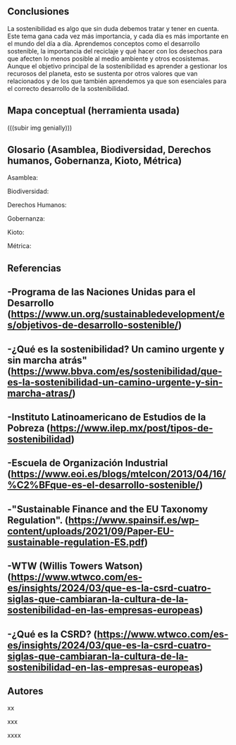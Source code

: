 ## Conclusiones

La sostenibilidad es algo que sin duda debemos tratar y tener en cuenta. Este tema gana cada vez más importancia, y cada día es más importante en el mundo del día a día.
Aprendemos conceptos como el desarrollo sostenible, la importancia del reciclaje y qué hacer con los desechos para que afecten lo menos posible al medio ambiente y otros ecosistemas.
Aunque el objetivo principal de la sostenibilidad es aprender a gestionar los recurosos del planeta, esto se sustenta por otros valores que van relacionados y de los que también aprendemos ya que son esenciales para el correcto desarrollo de la sostenibilidad. 



## Mapa conceptual (herramienta usada)

(((subir img genially)))


## Glosario (Asamblea, Biodiversidad, Derechos humanos, Gobernanza, Kioto, Métrica)


Asamblea:

Biodiversidad:

Derechos Humanos:

Gobernanza:

Kioto:

Métrica:


## Referencias



## -Programa de las Naciones Unidas para el Desarrollo (https://www.un.org/sustainabledevelopment/es/objetivos-de-desarrollo-sostenible/)
## -¿Qué es la sostenibilidad? Un camino urgente y sin marcha atrás" (https://www.bbva.com/es/sostenibilidad/que-es-la-sostenibilidad-un-camino-urgente-y-sin-marcha-atras/)
## -Instituto Latinoamericano de Estudios de la Pobreza (https://www.ilep.mx/post/tipos-de-sostenibilidad)
## -Escuela de Organización Industrial (https://www.eoi.es/blogs/mtelcon/2013/04/16/%C2%BFque-es-el-desarrollo-sostenible/)
## -"Sustainable Finance and the EU Taxonomy Regulation". (https://www.spainsif.es/wp-content/uploads/2021/09/Paper-EU-sustainable-regulation-ES.pdf)
## -WTW (Willis Towers Watson) (https://www.wtwco.com/es-es/insights/2024/03/que-es-la-csrd-cuatro-siglas-que-cambiaran-la-cultura-de-la-sostenibilidad-en-las-empresas-europeas)
## -¿Qué es la CSRD? (https://www.wtwco.com/es-es/insights/2024/03/que-es-la-csrd-cuatro-siglas-que-cambiaran-la-cultura-de-la-sostenibilidad-en-las-empresas-europeas)


## Autores
xx

xxx

xxxx



